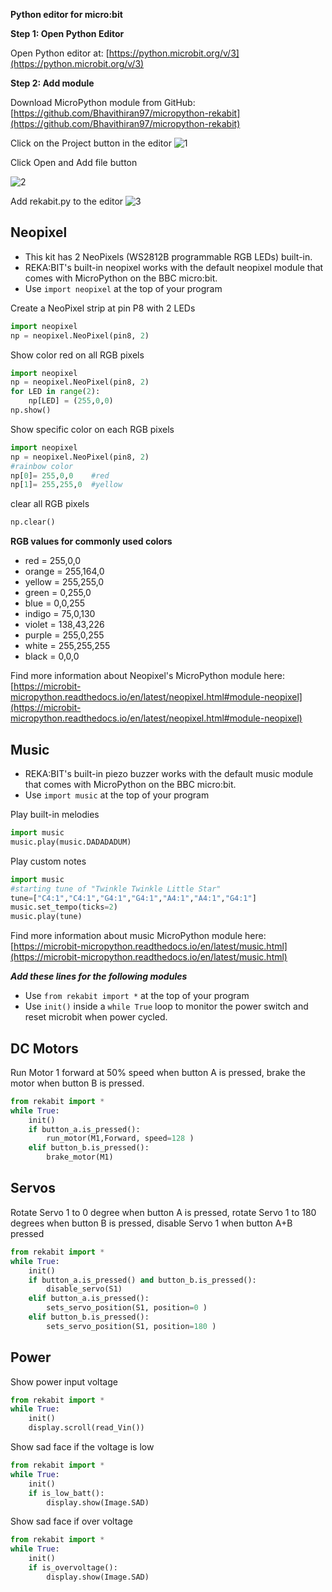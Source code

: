 **Python  editor  for micro:bit**

**Step 1: Open  Python Editor**

Open Python editor at: [https://python.microbit.org/v/3](https://python.microbit.org/v/3)

**Step  2:  Add module**

Download MicroPython module from GitHub: [https://github.com/Bhavithiran97/micropython-rekabit](https://github.com/Bhavithiran97/micropython-rekabit)

Click on the Project button in the editor
![1](https://user-images.githubusercontent.com/34527010/195674941-f7cca26e-814f-4e15-af7b-da824efa4423.png)


Click Open and Add file button

![2](https://user-images.githubusercontent.com/34527010/195674959-892eac9e-5b54-4c1d-b6bf-6d901b2cd8a1.png)


Add rekabit.py to the editor
![3](https://user-images.githubusercontent.com/34527010/195674968-d6c444c1-cf62-42a9-b3ce-6906e658193f.png)

## Neopixel

 - This kit has 2 NeoPixels (WS2812B programmable RGB LEDs)
   built-in.
 - REKA:BIT's built-in neopixel works with the default neopixel module that comes with 	  MicroPython on the BBC micro:bit.
 - Use `import neopixel` at the top of your program

Create a NeoPixel strip at pin P8 with 2 LEDs
```python
import neopixel
np = neopixel.NeoPixel(pin8, 2)
```
Show color red on all RGB pixels
```python
import neopixel
np = neopixel.NeoPixel(pin8, 2)
for LED in range(2):
	np[LED] = (255,0,0)
np.show()
```
Show specific color on each RGB pixels
```python
import neopixel
np = neopixel.NeoPixel(pin8, 2)
#rainbow color
np[0]= 255,0,0    #red
np[1]= 255,255,0  #yellow

```
clear all RGB pixels
```python
np.clear()
```
**RGB values for commonly used colors**
 - red = 255,0,0
 - orange = 255,164,0
 - yellow = 255,255,0
 - green = 0,255,0
 - blue = 0,0,255
 - indigo = 75,0,130
 - violet = 138,43,226
 - purple = 255,0,255
 - white = 255,255,255
 - black = 0,0,0

Find more information about Neopixel's MicroPython module here: [https://microbit-micropython.readthedocs.io/en/latest/neopixel.html#module-neopixel](https://microbit-micropython.readthedocs.io/en/latest/neopixel.html#module-neopixel)


## Music
 - REKA:BIT's built-in piezo buzzer works with the default music module that comes with 	  MicroPython on the BBC micro:bit.
 - Use `import music` at the top of your program

Play built-in melodies
```python
import music
music.play(music.DADADADUM)
```
Play custom notes
```python
import music
#starting tune of "Twinkle Twinkle Little Star"
tune=["C4:1","C4:1","G4:1","G4:1","A4:1","A4:1","G4:1"]
music.set_tempo(ticks=2)
music.play(tune)
```
Find more information about music MicroPython module here: [https://microbit-micropython.readthedocs.io/en/latest/music.html](https://microbit-micropython.readthedocs.io/en/latest/music.html)

***Add these lines for the following modules***
 - Use `from rekabit import *` at the top of your program
 - Use `init()` inside a `while True` loop to monitor the power switch and reset microbit when power cycled.


## DC Motors

Run Motor 1 forward at 50% speed when button A is pressed, brake the motor when button B is pressed.
```python
from rekabit import *
while True:
	init()
	if button_a.is_pressed():
		run_motor(M1,Forward, speed=128 )
	elif button_b.is_pressed():
		brake_motor(M1)
```

## Servos

Rotate Servo 1 to 0 degree when button A is pressed, rotate Servo 1 to 180 degrees when button B is pressed, disable Servo 1 when button A+B pressed
```python
from rekabit import *
while True:
	init()
	if button_a.is_pressed() and button_b.is_pressed():
		disable_servo(S1)
	elif button_a.is_pressed():
		sets_servo_position(S1, position=0 )
	elif button_b.is_pressed():
		sets_servo_position(S1, position=180 )
```

## Power

Show power input voltage
```python
from rekabit import *
while True:
	init()
	display.scroll(read_Vin())
```
Show sad face if the voltage is low
```python
from rekabit import *
while True:
	init()
	if is_low_batt():
		display.show(Image.SAD)
```
Show sad face if over voltage
```python
from rekabit import *
while True:
	init()
	if is_overvoltage():
		display.show(Image.SAD)
```

